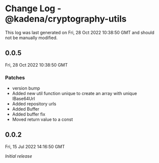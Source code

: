 # Change Log - @kadena/cryptography-utils

This log was last generated on Fri, 28 Oct 2022 10:38:50 GMT and should not be manually modified.

## 0.0.5
Fri, 28 Oct 2022 10:38:50 GMT

### Patches

- version bump
- Added new util function unique to create an array with unique IBase64Url
- Added repository urls
- Added Buffer
- Added buffer fix
- Moved return value to a const

## 0.0.2
Fri, 15 Jul 2022 14:16:50 GMT

_Initial release_

